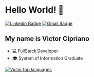 <h1> Hello World! 👋</h1>

[![Linkedin Badge](https://img.shields.io/badge/-LinkedIn-425170?style=flat-square&logo=Linkedin&logoColor=white&link=https://www.linkedin.com/in/victor-o-cipriano)](https://www.linkedin.com/in/victor-o-cipriano)
[![Gmail Badge](https://img.shields.io/badge/-victorcuru@gmail.com-425170?style=flat-square&logo=Gmail&logoColor=white&link=mailto:victorcuru@gmail.com)](mailto:victorcuru@gmail.com)

## My name is Victor Cipriano
- :computer: FullStack Developer
- 🎓 System of Information Graduate

<div align="left">
  
[![Victor top languages](https://github-readme-stats.vercel.app/api/top-langs/?username=victorpriano&theme=algolia)](https://github.com/anuraghazra/github-readme-stats)
  
 </div>
